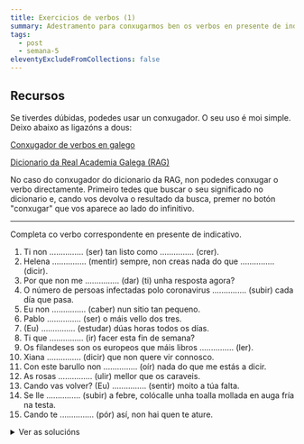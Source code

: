 ```yaml
---
title: Exercicios de verbos (1)
summary: Adestramento para conxugarmos ben os verbos en presente de indicativo
tags:
  - post
  - semana-5
eleventyExcludeFromCollections: false
---
```

## Recursos

Se tiverdes dúbidas, podedes usar un conxugador. O seu uso é moi simple. Deixo abaixo as ligazóns a dous:

[Conxugador de verbos en galego](http://cotovia.org/proxecto/conxugador/index.html)

[Dicionario da Real Academia Galega (RAG)](https://academia.gal/dicionario/)

No caso do conxugador do dicionario da RAG, non podedes conxugar o verbo directamente. Primeiro tedes que buscar o seu significado no dicionario e, cando vos devolva o resultado da busca, premer no botón  "conxugar" que vos aparece ao lado do infinitivo.

- - -

Completa co verbo correspondente en presente de indicativo.

1. Ti non ............... (ser) tan listo como ............... (crer).
2. Helena ............... (mentir) sempre, non creas nada do que ............... (dicir).
3. Por que non me ............... (dar) (ti) unha resposta agora?
4. O número de persoas infectadas polo coronavirus ............... (subir) cada día que pasa.
5. Eu non ............... (caber) nun sitio tan pequeno.
6. Pablo ............... (ser) o máis vello dos tres.
7. (Eu) ............... (estudar) dúas horas todos os días.
8. Ti que ............... (ir) facer esta fin de semana?
9. Os filandeses son os europeos que máis libros ............... (ler).
10. Xiana ............... (dicir) que non quere vir connosco.
11. Con este barullo non ............... (oír) nada do que me estás a dicir.
12. As rosas ............... (ulir) mellor que os caraveis.
13. Cando vas volver? (Eu) ............... (sentir) moito a túa falta.
14. Se lle ............... (subir) a febre, colócalle unha toalla mollada en auga fría na testa.
15. Cando te ............... (pór) así, non hai quen te ature.

<details>
<summary>Ver as solucións</summary>   

1. Ti non **es** (ser) tan listo como **cres** (crer).
2. Helena **mente** (mentir) sempre, non creas nada do que **di** (dicir).
3. Por que non me **dás** (dar) (ti) unha resposta agora?
4. O número de persoas infectadas polo coronavirus **sobe** (subir) cada día que pasa.
5. Eu non **caibo** (caber) nun sitio tan pequeno. 
6. Pablo **é** (ser) o máis vello dos tres.
7. (Eu) **estudo** (estudar) dúas horas todos os días.
8. Ti que **vas** (ir) facer esta fin de semana?
9. Os filandeses son os europeos que máis libros **len** (ler).
10. Xiana **di** (dicir) que non quere vir connosco.
11. Con este barullo non **oio** (oír) nada do que me estás a dicir.
12. As rosas **olen** (ulir) mellor que os caraveis.
13. Cando vas volver? (Eu) **sinto** (sentir) moito a túa falta.
14. Se lle **sobe** (subir) a febre, colócalle unha toalla mollada en auga fría na testa.
15. Cando te **pos** (pór) así, non hai quen te ature.

</details>